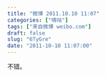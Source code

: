 ```yaml
---
title: "微博 2011.10.10 11:07"
categories: ["嘀咕"]
tags: ["来自微博 weibo.com"]
draft: false
slug: "6TyGre"
date: "2011-10-10 11:07:00"
---
```


<p>不错。 ​​​​</p>
